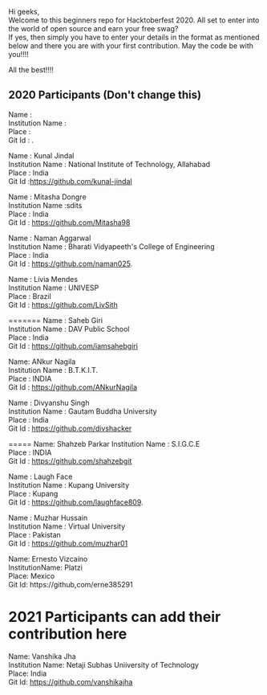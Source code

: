 Hi geeks,<br/>
Welcome to this beginners repo for Hacktoberfest 2020. All set to enter into the world of open source and earn your free swag? <br/>
If yes, then simply you have to enter your details in the format as mentioned below and there you are with your first contribution. May the code be with you!!!!

All the best!!!! <br/>

## 2020 Participants (Don't change this)<br/>

Name : <Your name> <br/>
Institution Name : <institution name> <br/>
Place : <place> <br/>
Git Id : <Your git id>. <br/>

Name : Kunal Jindal <br/>
Institution Name : National Institute of Technology, Allahabad <br/>
Place : India <br/>
Git Id :https://github.com/kunal-jindal <br/>

Name : Mitasha Dongre <br/>
Institution Name :sdits <br/>
Place : India <br/>
Git Id : https://github.com/Mitasha98 <br/>

Name : Naman Aggarwal<br/>
Institution Name : Bharati Vidyapeeth's College of Engineering <br/>
Place : India<br/>
Git Id : https://github.com/naman025. <br/>

Name : Lívia Mendes <br/>
Institution Name : UNIVESP <br/>
Place : Brazil <br/>
Git Id : https://github.com/LivSith <br/>

=======
Name : Saheb Giri<br/>
Institution Name : DAV Public School <br/>
Place : India<br/>
Git Id : https://github.com/iamsahebgiri <br/>


Name: ANkur Nagila<br/>
Institution Name : B.T.K.I.T.<br/>
Place : INDIA <br/>
Git Id : https://github.com/ANkurNagila <br/>

Name : Divyanshu Singh <br/>
Institution Name : Gautam Buddha University <br/>
Place : India <br/>
Git Id : https://github.com/divshacker <br/>

=====
Name: Shahzeb Parkar
Institution Name : S.I.G.C.E<br/>
Place : INDIA <br/>
Git Id : https://github.com/shahzebgit <br/>

Name : Laugh Face<br/>
Institution Name : Kupang University <br/>
Place : Kupang<br/>
Git Id : https://github.com/laughface809. <br/>

Name : Muzhar Hussain <br/>
Institution Name : Virtual University <br/>
Place : Pakistan <br/>
Git Id : https://github.com/muzhar01 <br/>

Name: Ernesto Vizcaíno <br />
InstitutionName: Platzi <br />
Place: Mexico <br />
Git Id: https://github,com/erne385291 <br />

  
2021 Participants can add their contribution here<br/>
=======

Name: Vanshika Jha <br/>
Institution Name: Netaji Subhas Uniiversity of Technology <br/>
Place: India <br/>
Git Id: https://github.com/vanshikajha <br/>

